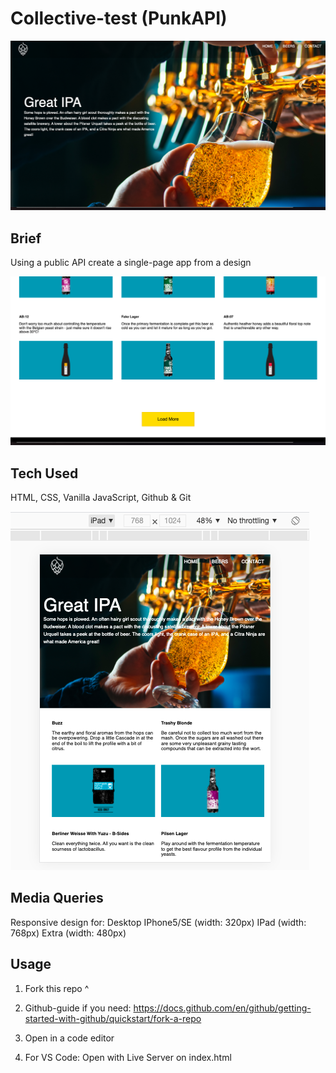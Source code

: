 # Collective-test (PunkAPI)

![](assets/screenshots/hero.png)

## Brief
Using a public API create a single-page app from a design

![](assets/screenshots/button.png)

## Tech Used
HTML, CSS, Vanilla JavaScript, Github & Git

![](assets/screenshots/ipad.png)

## Media Queries
Responsive design for:
Desktop
IPhone5/SE (width: 320px)
IPad (width: 768px)
Extra (width: 480px)

## Usage
1. Fork this repo ^

2. Github-guide if you need:
https://docs.github.com/en/github/getting-started-with-github/quickstart/fork-a-repo

3. Open in a code editor

4. For VS Code: Open with Live Server on index.html